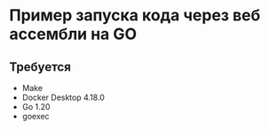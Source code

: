 # Пример запуска кода через веб ассембли на GO

## Требуется
- Make
- Docker Desktop 4.18.0
- Go 1.20
- goexec
